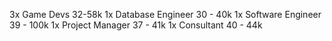 
3x Game Devs 32-58k
1x Database Engineer 30 - 40k
1x Software Engineer 39 - 100k
1x Project Manager  37 - 41k
1x Consultant 40 - 44k


